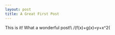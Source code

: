 ```yaml
---
layout: post
title: A Great First Post
---
```


This is it!
What a wonderful post!\\
/(f(x)+g(x)=y+x^2\(
